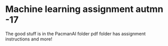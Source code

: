 # Machine learning assignment autmn -17

The good stuff is in the PacmanAI folder
pdf folder has assignment instructions and more!
